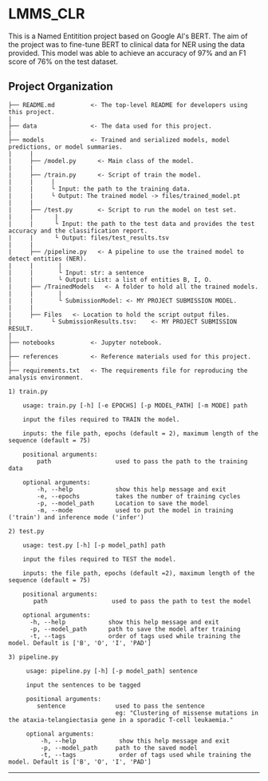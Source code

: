 LMMS_CLR
==============================

This is a Named Entitition project based on Google Al's BERT.
The aim of the project was to fine-tune BERT to clinical data for NER using the data provided. 
This model was able to achieve an accuracy of 97% and an F1 score of 76% on the test dataset.


Project Organization
------------

    ├── README.md          <- The top-level README for developers using this project.
    |
    ├── data               <- The data used for this project.
    |
    ├── models             <- Trained and serialized models, model predictions, or model summaries.
    |     |
    |     ├── /model.py      <- Main class of the model.
    |     | 
    |     ├── /train.py      <- Script of train the model. 
    |     |     |
    |     |     └ Input: the path to the training data.
    |     |     └ Output: The trained model -> files/trained_model.pt
    |     | 
    |     ├── /test.py       <- Script to run the model on test set.
    |     |      |
    |     |      └ Input: the path to the test data and provides the test accuracy and the classification report.
    |     |      └ Output: files/test_results.tsv
    |     |
    |     ├── /pipeline.py   <- A pipeline to use the trained model to detect entities (NER).
    |     |       |
    |     |       └ Input: str: a sentence
    |     |       └ Output: List: a list of entities B, I, O.
    |     ├── /TrainedModels   <- A folder to hold all the trained models.
    |     |       |
    |     |       └ SubmissionModel: <- MY PROJECT SUBMISSION MODEL.
    |     |       
    |     ├── Files   <- Location to hold the script output files.
    |           └ SubmissionResults.tsv:    <- MY PROJECT SUBMISSION RESULT.
    |
    ├── notebooks          <- Jupyter notebook. 
    │
    ├── references         <- Reference materials used for this project.
    |
    ├── requirements.txt   <- The requirements file for reproducing the analysis environment.

    1) train.py

        usage: train.py [-h] [-e EPOCHS] [-p MODEL_PATH] [-m MODE] path

        input the files required to TRAIN the model. 

        inputs: the file path, epochs (default = 2), maximum length of the sequence (default = 75)

        positional arguments:
            path                  used to pass the path to the training data

        optional arguments:
            -h, --help            show this help message and exit
            -e, --epochs          takes the number of training cycles
            -p, --model_path      Location to save the model
            -m, --mode            used to put the model in training ('train') and inference mode ('infer')

    2) test.py
    
        usage: test.py [-h] [-p model_path] path

        input the files required to TEST the model. 

        inputs: the file path, epochs (default =2), maximum length of the sequence (default = 75)

        positional arguments:
           path                  used to pass the path to test the model

        optional arguments:
          -h, --help            show this help message and exit
          -p, --model_path      path to save the model after training
          -t, --tags            order of tags used while training the model. Default is ['B', 'O', 'I', 'PAD']

    3) pipeline.py

         usage: pipeline.py [-h] [-p model_path] sentence

         input the sentences to be tagged

         positional arguments:
            sentence              used to pass the sentence    
                                  eg: "Clustering of missense mutations in the ataxia-telangiectasia gene in a sporadic T-cell leukaemia."

         optional arguments:
             -h, --help            show this help message and exit
             -p, --model_path     path to the saved model
             -t, --tags            order of tags used while training the model. Default is ['B', 'O', 'I', 'PAD']

--------
